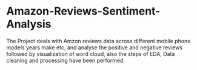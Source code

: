 # Amazon-Reviews-Sentiment-Analysis
The Project deals with Amzon reviews data across different mobile phone models years make etc, and analyse the positive and negative reviews followed by visualization of word cloud, also the steps of EDA, Data cleaning and processing have been performed.
